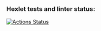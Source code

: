 ### Hexlet tests and linter status:
[![Actions Status](https://github.com/ricerockett/python-project-50/actions/workflows/hexlet-check.yml/badge.svg)](https://github.com/ricerockett/python-project-50/actions)